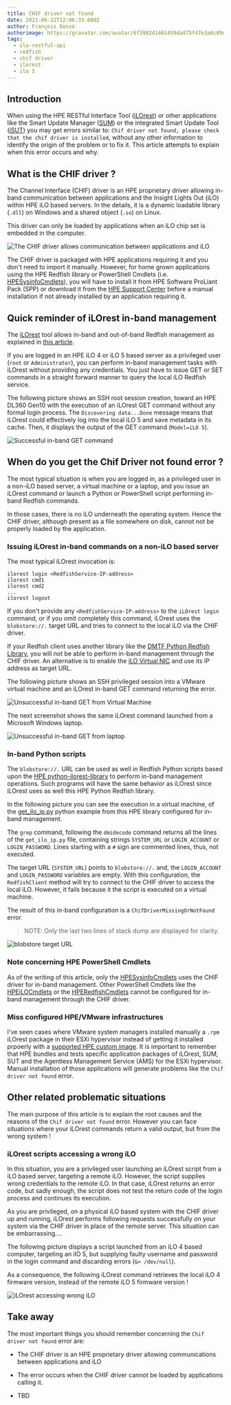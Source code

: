 ```yaml
---
title: CHIF driver not found
date: 2021-06-22T12:06:33.680Z
author: François Donzé
authorimage: https://gravatar.com/avatar/6f3982d1461459da475f47e3a6c89d1d?s=192
tags:
  - ilo-restful-api
  - redfish
  - chif driver
  - ilorest
  - ilo 5
---
```

## Introduction

When using the HPE RESTful Interface Tool ([iLOrest](http://hpe.com/info/resttool)) or other applications like the Smart Update Manager ([SUM](https://www.hpe.com/us/en/servers/smart-update.html)) or the integrated Smart Update Tool ([iSUT](https://support.hpe.com/hpesc/public/docDisplay?docLocale=en_US&docId=emr_na-a00068223en_us)) you may get errors similar to: `Chif driver not found, please check that the chif driver is installed`, without any other information to identify the origin of the problem or to fix it. This article attempts to explain when this error occurs and why.

## What is the CHIF driver ?

The Channel Interface (CHIF) driver is an HPE proprietary driver allowing  in-band communication between applications and the Insight Lights Out (iLO) within HPE iLO based servers. In the details, it is a dynamic loadable library (`.dll`) on Windows and a shared object (`.so`) on Linux.

This driver can only be loaded by applications when an iLO chip set is embedded in the computer.

![The CHIF driver allows communication between applications and iLO](/img/chifdriver.png "The CHIF driver allows communication between applications and iLO")

The CHIF driver is packaged with HPE applications requiring it and you don't need to import it manually. However, for home grown applications using the HPE Redfish library or PowerShell Cmdlets (i.e. [HPESysinfoCmdlets](https://www.powershellgallery.com/packages?q=HPESysinfoCmdlets)), you will have to  install it from HPE Software ProLiant Pack (SPP) or download it from the [HPE Support Center](https://internal.support.hpe.com/hpesc/public/km/search#q=ilo%205%20channel%20interface%20driver&t=DriversandSoftware&sort=relevancy&numberOfResults=25) before a manual installation if not already installed by an application requiring it. 

## Quick reminder of iLOrest in-band management

The [iLOrest](http://hpe.com/info/resttool) tool allows in-band and out-of-band Redfish management as explained in [this article](https://developer.hpe.com/blog/managing-ilo-sessions-with-redfish/).

If you are logged in an HPE iLO 4 or iLO 5 based server as a privileged user (`root` or `Administrator`), you can perform in-band management tasks with iLOrest without providing any credentials. You just have to issue GET or SET commands in a straight forward manner to query the local iLO Redfish service.

The following picture shows an SSH root session creation, toward an HPE DL360 Gen10 with the execution of an iLOrest GET command without any formal login process. The `Discovering data...Done` message means that iLOrest could effectively log into the local iLO 5 and save metadata in its cache. Then, it displays the output of the GET command (`Model=iLO 5`).

![Successful in-band GET command](/img/successfulinbandget.png "Successful in-band GET command")

## When do you get the Chif Driver not found error ?

The most typical situation is when you are logged in, as a privileged user in a non-iLO based server, a virtual machine or a laptop, and you issue an iLOrest command or launch a Python or PowerShell script performing in-band Redfish commands.

In those cases, there is no iLO underneath the operating system. Hence the CHIF driver, although present as a file somewhere on disk, cannot not be properly loaded by the application.

### Issuing iLOrest in-band commands on a non-iLO based server

The most typical iLOrest invocation is:

```shell
ilorest login <RedfishService-IP-address>
ilorest cmd1
ilorest cmd2
...
ilorest logout
```

If you don't provide any `<RedfishService-IP-address>` to the `iLOrest login` command, or if you omit completely this command, iLOrest uses the `blobstore://.` target URL and tries to connect to the local iLO via the CHIF driver.

If your Redfish client uses another library like the [DMTF Python Redfish Library](https://github.com/DMTF/python-redfish-library), you will not be able to perform in-band management through the CHIF driver. An alternative is to enable the [iLO Virtual NIC](https://www.youtube.com/watch?v=KM1FZ-AlctA) and use its IP address as target URL.

The following picture shows an SSH privileged session into a VMware virtual machine and an iLOrest in-band GET command returning the error. 

![Unsuccessful in-band GET from Virtual Machine](/img/unsuccessfulinbandgetinvm.png "Unsuccessful in-band GET from Virtual Machine")

The next screenshot shows the same iLOrest command launched from a Microsoft Windows laptop.

![Unsuccessful in-band GET from laptop](/img/unsuccessfulinbandgetinwinlaptop.png "Unsuccessful in-band GET from laptop")

### In-band Python scripts

The `blobstore://.` URL can be used as well in Redfish Python scripts based upon the [HPE python-ilorest-library](https://github.com/HewlettPackard/python-ilorest-library) to perform in-band management operations. Such programs will have the same behavior as iLOrest since iLOrest uses as well this HPE Python Redfish library. 

In the following picture you can see the execution in a virtual machine, of the [get_ilo_ip.py](https://github.com/HewlettPackard/python-ilorest-library/blob/master/examples/Redfish/get_ilo_ip.py) python example from this HPE library configured for in-band management.

The `grep` command, following the `dmidecode` command returns all the lines of the `get_ilo_ip.py` file, containing strings `SYSTEM_URL` or `LOGIN_ACCOUNT` or `LOGIN_PASSWORD`. Lines starting with a `#` sign are commented lines, thus, not executed.

The target URL (`SYSTEM_URL`) points to `blobstore://.` and, the `LOGIN_ACCOUNT` and `LOGIN_PASSWORD` variables are empty. With this configuration, the `RedfishClient` method will try to connect to the CHIF driver to access the local iLO. However, it fails because it the script is executed on a virtual machine.

The result of this in-band configuration is a `ChifDriverMissingOrNotFound` error. 

> NOTE: Only the last two lines of stack dump are displayed for clarity.

![blobstore target URL](/img/blobstoretarget.png "blobstore target URL")

### Note concerning HPE PowerShell Cmdlets

 As of the writing of this article, only the [HPESysinfoCmdlets](https://www.powershellgallery.com/packages?q=HPESysinfoCmdlets) uses the CHIF driver for in-band management. Other PowerShell Cmdlets like the [HPEiLOCmdlets](https://www.powershellgallery.com/packages/HPEiLOCmdlets/) or the [HPERedfishCmdlets](https://www.powershellgallery.com/packages/HPERedfishCmdlets/) cannot be configured for in-band management through the CHIF driver.

### Miss configured HPE/VMware infrastructures

I've seen cases where VMware system managers installed manually a `.rpm` iLOrest package in their ESXi hypervisor instead of getting it installed prpoerly with a [supported HPE custom image](https://vibsdepot.hpe.com/). It is important to remember that HPE bundles and tests specific application packages of iLOrest, SUM, SUT and the Agentless Management Service (AMS) for the ESXi hypervisor. Manual installation of those applications will generate problems like the `Chif driver not found` error.

## Other related problematic situations

The main purpose of this article is to explain the root causes and the reasons of the `Chif driver not found` error. However you can face situations where your iLOrest commands return a valid output, but from the wrong system !

### iLOrest scripts accessing a wrong iLO

In this situation, you are a privileged user launching an iLOrest script from a iLO based server, targeting a remote iLO. However, the script supplies wrong credentials to the remote iLO. In that case, iLOrest returns an error code, but sadly enough, the script does not test the return code of the login process and continues its execution. 

As you are privileged, on a physical iLO based system with the CHIF driver up and running, iLOrest performs following requests successfully on your system via the CHIF driver in place of the remote server. This situation can be embarrassing....

The following picture displays a script launched from an iLO 4 based computer, targeting an ilO 5, but supplying faulty username and password in the login command and discarding errors (`&> /dev/null`).

As a consequence, the following iLOrest command retrieves the local iLO 4 firmware version, instead of the remote iLO 5 firmware version ! 

![iLOrest accessing wrong iLO](/img/wrongchif.png "iLOrest accessing wrong iLO")

## Take away

The most important things you should remember concerning the `Chif driver not found` error are:

* The CHIF driver is an HPE proprietary driver allowing communications between applications and iLO

* The error occurs when the CHIF driver cannot be loaded by applications calling it.

* TBD